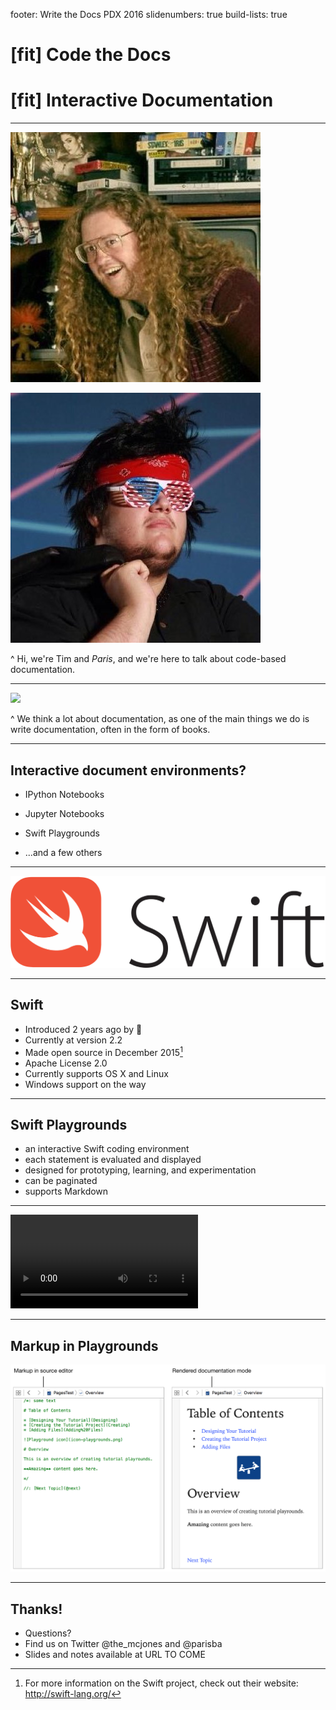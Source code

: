 footer: Write the Docs PDX 2016
slidenumbers: true
build-lists: true

# [fit] Code the Docs

# [fit] Interactive Documentation

---

![left 75%](images/Tim.jpg) 

![right 75%](images/Paris.jpg) 


^ Hi, we're Tim and _Paris_, and we're here to talk about code-based documentation.

---

![](images/earningswift.jpg)

^ We think a lot about documentation, as one of the main things we do is write documentation, often in the form of books.

---

## Interactive document environments?

- IPython Notebooks

- Jupyter Notebooks

- Swift Playgrounds

- ...and a few others

---

![inline](images/swift.png)

---
## Swift 

- Introduced 2 years ago by 
- Currently at version 2.2
- Made open source in December 2015[^1]
- Apache License 2.0
- Currently supports OS X and Linux
- Windows support on the way

[^1]: For more information on the Swift project, check out their website: http://swift-lang.org/

---

## Swift Playgrounds

- an interactive Swift coding environment
- each statement is evaluated and displayed
- designed for prototyping, learning, and experimentation
- can be paginated
- supports Markdown 

---

![](videos/playground_intro.mov)

---

## Markup in Playgrounds

![inline](images/markdown_playground.png)

---
## Thanks!

- Questions?
- Find us on Twitter @the_mcjones and @parisba
- Slides and notes available at URL TO COME








